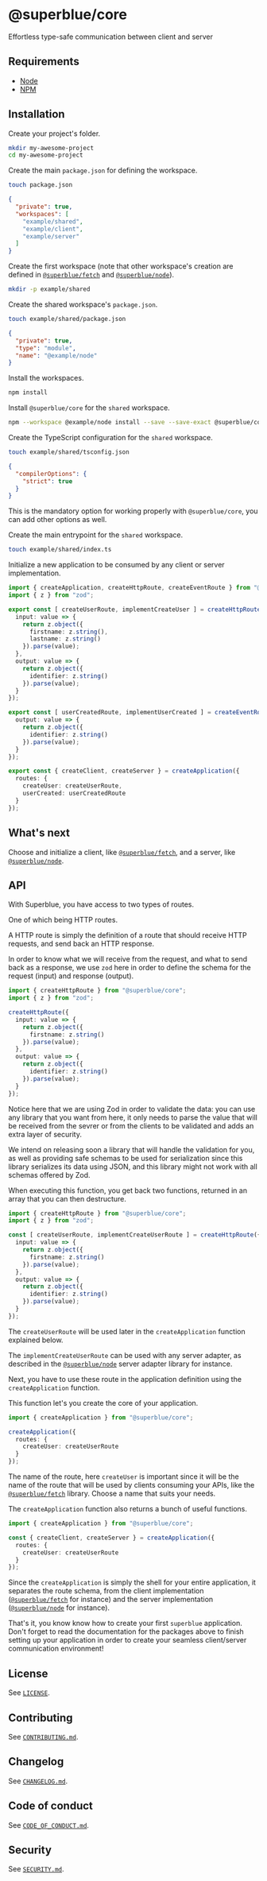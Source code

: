 # @superblue/core

Effortless type-safe communication between client and server

## Requirements

- [Node](https://nodejs.org)
- [NPM](https://npmjs.com)

## Installation

Create your project's folder.

```bash
mkdir my-awesome-project
cd my-awesome-project
```

Create the main `package.json` for defining the workspace.

```bash
touch package.json
```

```json
{
  "private": true,
  "workspaces": [
    "example/shared",
    "example/client",
    "example/server"
  ]
}
```

Create the first workspace (note that other workspace's creation are defined in [`@superblue/fetch`](../fetch) and [`@superblue/node`](../node)).

```bash
mkdir -p example/shared
```

Create the shared workspace's `package.json`.

``` bash
touch example/shared/package.json
```

```json
{
  "private": true,
  "type": "module",
  "name": "@example/node"
}
```

Install the workspaces.

```bash
npm install
```

Install `@superblue/core` for the `shared` workspace.

```bash
npm --workspace @example/node install --save --save-exact @superblue/core
```

Create the TypeScript configuration for the `shared` workspace.

```bash
touch example/shared/tsconfig.json
```

```json
{
  "compilerOptions": {
    "strict": true
  }
}
```

This is the mandatory option for working properly with `@superblue/core`, you can add other options as well.

Create the main entrypoint for the `shared` workspace.

```bash
touch example/shared/index.ts
```

Initialize a new application to be consumed by any client or server implementation.

```ts
import { createApplication, createHttpRoute, createEventRoute } from "@superblue/core";
import { z } from "zod";

export const [ createUserRoute, implementCreateUser ] = createHttpRoute({
  input: value => {
    return z.object({
      firstname: z.string(),
      lastname: z.string()
    }).parse(value);
  },
  output: value => {
    return z.object({
      identifier: z.string()
    }).parse(value);
  }
});

export const [ userCreatedRoute, implementUserCreated ] = createEventRoute({
  output: value => {
    return z.object({
      identifier: z.string()
    }).parse(value);
  }
});

export const { createClient, createServer } = createApplication({
  routes: {
    createUser: createUserRoute,
    userCreated: userCreatedRoute
  }
});
```

## What's next

Choose and initialize a client, like [`@superblue/fetch`](../fetch), and a server, like [`@superblue/node`](../node).

## API

With Superblue, you have access to two types of routes.

One of which being HTTP routes.

A HTTP route is simply the definition of a route that should receive HTTP requests, and send back an HTTP response.

In order to know what we will receive from the request, and what to send back as a response, we use `zod` here in order to define the schema for the request (input) and response (output).

```typescript
import { createHttpRoute } from "@superblue/core";
import { z } from "zod";

createHttpRoute({
  input: value => {
    return z.object({
      firstname: z.string()
    }).parse(value);
  },
  output: value => {
    return z.object({
      identifier: z.string()
    }).parse(value);
  }
});
```

Notice here that we are using Zod in order to validate the data: you can use any library that you want from here, it only needs to parse the value that will be received from the sevrer or from the clients to be validated and adds an extra layer of security.

We intend on releasing soon a library that will handle the validation for you, as well as providing safe schemas to be used for serialization since this library serializes its data using JSON, and this library might not work with all schemas offered by Zod.

When executing this function, you get back two functions, returned in an array that you can then destructure.

```typescript
import { createHttpRoute } from "@superblue/core";
import { z } from "zod";

const [ createUserRoute, implementCreateUserRoute ] = createHttpRoute({
  input: value => {
    return z.object({
      firstname: z.string()
    }).parse(value);
  },
  output: value => {
    return z.object({
      identifier: z.string()
    }).parse(value);
  }
});
```

The `createUserRoute` will be used later in the `createApplication` function explained below.

The `implementCreateUserRoute` can be used with any server adapter, as described in the [`@superblue/node`](../node) server adapter library for instance.

Next, you have to use these route in the application definition using the `createApplication` function.

This function let's you create the core of your application.

```typescript
import { createApplication } from "@superblue/core";

createApplication({
  routes: {
    createUser: createUserRoute
  }
});
```

The name of the route, here `createUser` is important since it will be the name of the route that will be used by clients consuming your APIs, like the [`@superblue/fetch`](../fetch) library. Choose a name that suits your needs.

The `createApplication` function also returns a bunch of useful functions.

```typescript
import { createApplication } from "@superblue/core";

const { createClient, createServer } = createApplication({
  routes: {
    createUser: createUserRoute
  }
});
```

Since the `createApplication` is simply the shell for your entire application, it separates the route schema, from the client implementation ([`@superblue/fetch`](../fetch) for instance) and the server implementation ([`@superblue/node`](../node) for instance).

That's it, you know know how to create your first `superblue` application. Don't forget to read the documentation for the packages above to finish setting up your application in order to create your seamless client/server communication environment!

## License

See [`LICENSE`](./LICENSE).

## Contributing

See [`CONTRIBUTING.md`](./CONTRIBUTING.md).

## Changelog

See [`CHANGELOG.md`](./CHANGELOG.md).

## Code of conduct

See [`CODE_OF_CONDUCT.md`](./CODE_OF_CONDUCT.md).

## Security

See [`SECURITY.md`](./SECURITY.md).